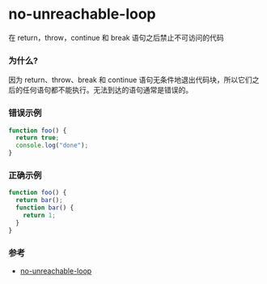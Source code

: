 # no-unreachable-loop

在 return，throw，continue 和 break 语句之后禁止不可访问的代码

### 为什么?

因为 return、throw、break 和 continue 语句无条件地退出代码块，所以它们之后的任何语句都不能执行。无法到达的语句通常是错误的。

### 错误示例

```js
function foo() {
  return true;
  console.log("done");
}
```

### 正确示例

```js
function foo() {
  return bar();
  function bar() {
    return 1;
  }
}
```

### 参考

- [no-unreachable-loop](https://eslint.org/docs/rules/no-unreachable-loop)
